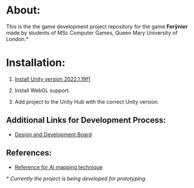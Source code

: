 # About: 
This is the the game development project repository for the game **Ferŷnier** made by students of MSc Computer Games, Queen Mary University of London.*

# Installation:
1. [Install Unity version 2022.1.19f1](https://unity3d.com/get-unity/download/archive)

2. Install WebGL support.

3. Add project to the Unity Hub with the correct Unity version.

## Additional Links for Development Process:
* [Design and Development Board](https://app.milanote.com/1OICvn1gp26tem?p=QvLbpGpKO8B)

## References:
* [Reference for AI mapping technique](https://www.youtube.com/watch?v=iY1jnFvHgbE&t=513s)

_* Currently the project is being developed for prototyping_
